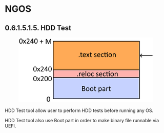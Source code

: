 NGOS
====

0.6.1.5.1.5. HDD Test
---------------------

<p align="center">
    <img src="https://github.com/Gris87/ngos/blob/master/src/os/bootloader_tools/hddtest/Image%20structure.png?raw=true" alt="Image structure"/>
</p>

HDD Test tool allow user to perform HDD tests before running any OS.

HDD Test tool also use Boot part in order to make binary file runnable via UEFI.
